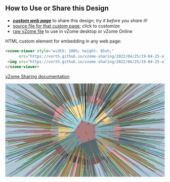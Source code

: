
## How to Use or Share this Design

 - [***custom web page***][post] to share this design; *try it before you share it!*
 - [source file for that custom page][source]; click to customize
 - [raw vZome file][raw] to use in vZome desktop or vZome Online
 
 HTML custom element for embedding in any web page:
 ```html
<vzome-viewer style="width: 100%; height: 65vh;"
       src="https://vorth.github.io/vzome-sharing/2022/04/25/19-04-25-all-orbits-urchin/all-orbits-urchin.vZome" >
  <img src="https://vorth.github.io/vzome-sharing/2022/04/25/19-04-25-all-orbits-urchin/all-orbits-urchin.png" />
</vzome-viewer>
 ```

[vZome Sharing documentation](https://vzome.github.io/vzome/sharing.html#how-it-works)

![Image](<all-orbits-urchin.png>)


[post]: <https://vorth.github.io/vzome-sharing/2022/04/25/all-orbits-urchin-19-04-25.html>
[source]: <https://github.com/vorth/vzome-sharing/edit/main/_posts/2022-04-25-all-orbits-urchin-19-04-25.md>
[raw]: <https://raw.githubusercontent.com/vorth/vzome-sharing/main/2022/04/25/19-04-25-all-orbits-urchin/all-orbits-urchin.vZome>